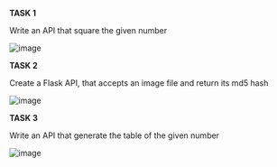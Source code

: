 **TASK 1**

Write an API that square the given number

![image](https://github.com/samrabhatti/Data-Science/assets/100955247/eee26bd2-a7ce-455c-9f9e-cedce2f3eec5)


**TASK 2**

Create a Flask API, that accepts an image file and return its md5 hash

![image](https://github.com/samrabhatti/Data-Science/assets/100955247/0d8ecb0b-64fc-4e27-b060-a864a8101dc6)


**TASK 3**

Write an API that generate the table of the given number

![image](https://github.com/samrabhatti/Data-Science/assets/100955247/c42d4368-15a9-4ac0-a5f4-6e3e6a54b72b)
